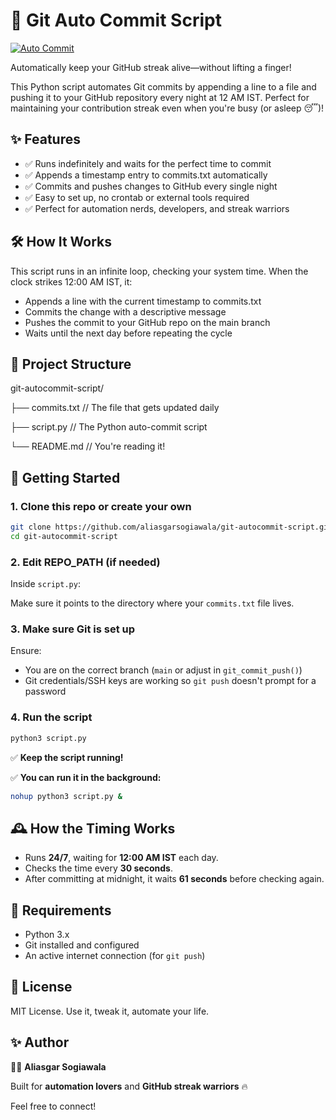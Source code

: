 # 🚀 Git Auto Commit Script
[![Auto Commit](https://github.com/aliasgarsogiawala/git-autocommit-script/actions/workflows/autocommit.yml/badge.svg)](https://github.com/aliasgarsogiawala/git-autocommit-script/actions/workflows/autocommit.yml)


Automatically keep your GitHub streak alive—without lifting a finger!

This Python script automates Git commits by appending a line to a file and pushing it to your GitHub repository every night at 12 AM IST. Perfect for maintaining your contribution streak even when you're busy (or asleep 😴)!

## ✨ Features

- ✅ Runs indefinitely and waits for the perfect time to commit
- ✅ Appends a timestamp entry to commits.txt automatically
- ✅ Commits and pushes changes to GitHub every single night
- ✅ Easy to set up, no crontab or external tools required
- ✅ Perfect for automation nerds, developers, and streak warriors

## 🛠️ How It Works

This script runs in an infinite loop, checking your system time.
When the clock strikes 12:00 AM IST, it:
- Appends a line with the current timestamp to commits.txt
- Commits the change with a descriptive message
- Pushes the commit to your GitHub repo on the main branch
- Waits until the next day before repeating the cycle

## 📂 Project Structure

git-autocommit-script/

├── commits.txt          // The file that gets updated daily

├── script.py            // The Python auto-commit script

└── README.md            // You're reading it!

## 🚀 Getting Started

### 1. Clone this repo or create your own

```bash
git clone https://github.com/aliasgarsogiawala/git-autocommit-script.git
cd git-autocommit-script 
``` 

### 2. Edit REPO_PATH (if needed)
Inside `script.py`:

Make sure it points to the directory where your `commits.txt` file lives.

### 3. Make sure Git is set up
Ensure:

- You are on the correct branch (`main` or adjust in `git_commit_push()`)
- Git credentials/SSH keys are working so `git push` doesn't prompt for a password

### 4. Run the script
```bash
python3 script.py
```
✅ **Keep the script running!**

✅ **You can run it in the background:**
```bash
nohup python3 script.py &
```
## 🕰️ How the Timing Works
- Runs **24/7**, waiting for **12:00 AM IST** each day.
- Checks the time every **30 seconds**.
- After committing at midnight, it waits **61 seconds** before checking again.

## 🧰 Requirements
- Python 3.x
- Git installed and configured
- An active internet connection (for `git push`)

<!-- ## 🌐 Pro Tips
Want this script to run **24/7** without keeping your laptop on?

👉 Deploy it on a **VPS** (DigitalOcean, AWS EC2)  
👉 OR use **GitHub Actions** for serverless automation (check the Actions example in this repo) -->

## 📜 License
MIT License. Use it, tweak it, automate your life.

## ✨ Author
👨‍💻 **Aliasgar Sogiawala**  

Built for **automation lovers** and **GitHub streak warriors** 🔥  

Feel free to connect!
